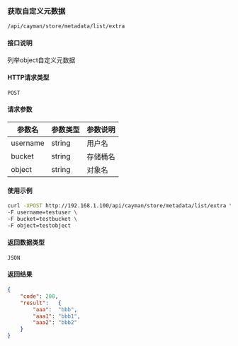 ### 获取自定义元数据
`/api/cayman/store/metadata/list/extra`

#### 接口说明
列举object自定义元数据

#### HTTP请求类型
`POST`

#### 请求参数
|参数名|参数类型|参数说明|
|--|--|--|
|username|string|用户名|
|bucket|string|存储桶名|
|object|string|对象名|

#### 使用示例
```sh
curl -XPOST http://192.168.1.100/api/cayman/store/metadata/list/extra \
-F username=testuser \
-F bucket=testbucket \
-F object=testobject 
```

#### 返回数据类型
`JSON`

#### 返回结果
```json
{
	"code":	200,
	"result":	{	
		"aaa":	"bbb",
		"aaa1":	"bbb1",
		"aaa2":	"bbb2"
	}
}
```
